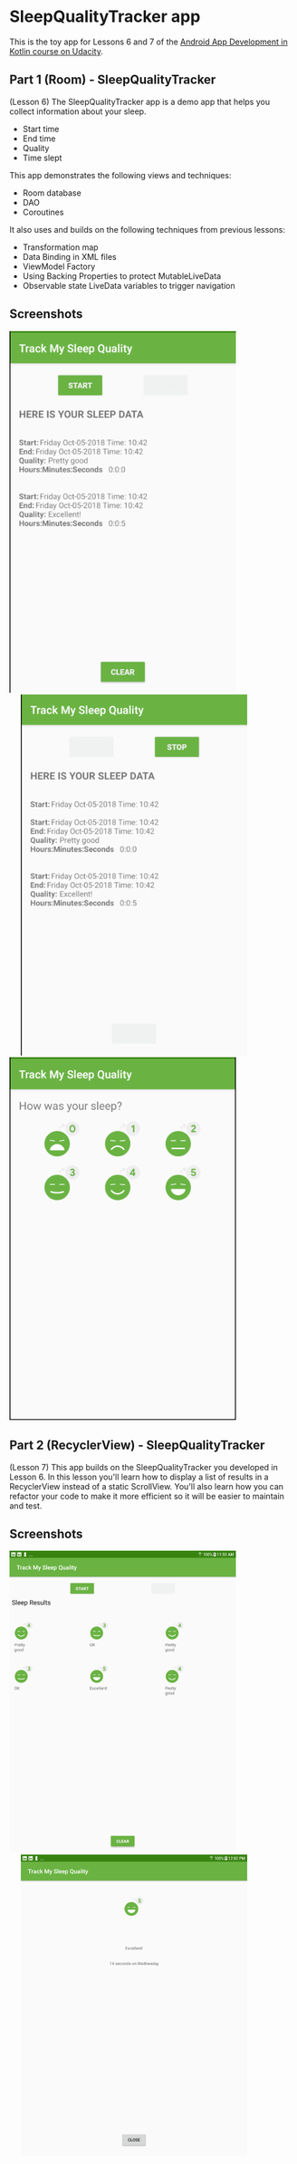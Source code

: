 # SleepQualityTracker app

This is the toy app for Lessons 6 and 7 of the [Android App Development in Kotlin course on Udacity](https://www.udacity.com/course/???).

## Part 1 (Room) - SleepQualityTracker

(Lesson 6) The SleepQualityTracker app is a demo app that helps you collect information about your sleep. 
* Start time
* End time
* Quality
* Time slept

This app demonstrates the following views and techniques:
* Room database
* DAO
* Coroutines

It also uses and builds on the following techniques from previous lessons:
* Transformation map
* Data Binding in XML files
* ViewModel Factory
* Using Backing Properties to protect MutableLiveData
* Observable state LiveData variables to trigger navigation

## Screenshots

<img src="screenshots/sleep_quality_tracker_start.png"  width="400"> <img src="screenshots/sleep_quality_tracker_stop.png"  width="400" hspace="20">
<img src="screenshots/sleep_quality_tracker_quality.png"  width="400">  

## Part 2 (RecyclerView) - SleepQualityTracker

(Lesson 7) This app builds on the SleepQualityTracker you developed in Lesson 6.  In this lesson you'll learn how to display a list of results in a RecyclerView instead of a static ScrollView. You'll also learn how you can refactor your code to make it more efficient so it will be easier to maintain and test.

## Screenshots

<img src="screenshots/sleep_tracker_recycler_home.png"  width="400">   <img src="screenshots/sleep_tracker_recycler_detail.png"  width="400" hspace="20">